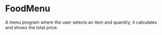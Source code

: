 # FoodMenu
A menu program where the user selects an item and quantity; it calculates and shows the total price.

